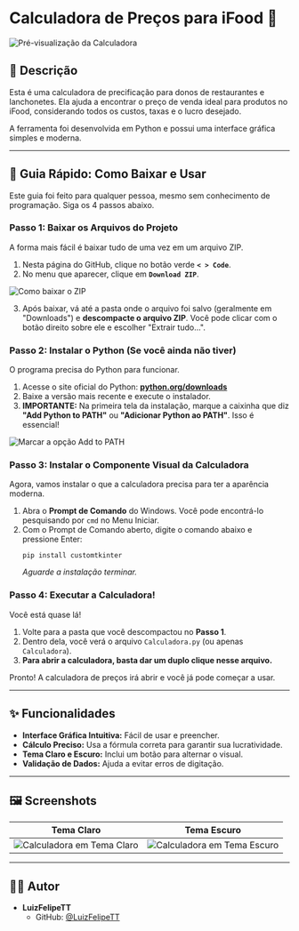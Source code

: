# Calculadora de Preços para iFood 🍔

![Pré-visualização da Calculadora](https://i.imgur.com/G5Jd7vH.png)

## 📝 Descrição

Esta é uma calculadora de precificação para donos de restaurantes e lanchonetes. Ela ajuda a encontrar o preço de venda ideal para produtos no iFood, considerando todos os custos, taxas e o lucro desejado.

A ferramenta foi desenvolvida em Python e possui uma interface gráfica simples e moderna.

---

## 🚀 Guia Rápido: Como Baixar e Usar

Este guia foi feito para qualquer pessoa, mesmo sem conhecimento de programação. Siga os 4 passos abaixo.

### Passo 1: Baixar os Arquivos do Projeto

A forma mais fácil é baixar tudo de uma vez em um arquivo ZIP.

1.  Nesta página do GitHub, clique no botão verde **`< > Code`**.
2.  No menu que aparecer, clique em **`Download ZIP`**.

![Como baixar o ZIP](https://imgur.com/GWxlgEI)

3.  Após baixar, vá até a pasta onde o arquivo foi salvo (geralmente em "Downloads") e **descompacte o arquivo ZIP**. Você pode clicar com o botão direito sobre ele e escolher "Extrair tudo...".

### Passo 2: Instalar o Python (Se você ainda não tiver)

O programa precisa do Python para funcionar.

1.  Acesse o site oficial do Python: **[python.org/downloads](https://www.python.org/downloads/)**
2.  Baixe a versão mais recente e execute o instalador.
3.  **IMPORTANTE:** Na primeira tela da instalação, marque a caixinha que diz **"Add Python to PATH"** ou **"Adicionar Python ao PATH"**. Isso é essencial!

![Marcar a opção Add to PATH](https://imgur.com/iMztYRm)

### Passo 3: Instalar o Componente Visual da Calculadora

Agora, vamos instalar o que a calculadora precisa para ter a aparência moderna.

1.  Abra o **Prompt de Comando** do Windows. Você pode encontrá-lo pesquisando por `cmd` no Menu Iniciar.
2.  Com o Prompt de Comando aberto, digite o comando abaixo e pressione Enter:
    ```
    pip install customtkinter
    ```
    *Aguarde a instalação terminar.*

### Passo 4: Executar a Calculadora!

Você está quase lá!

1.  Volte para a pasta que você descompactou no **Passo 1**.
2.  Dentro dela, você verá o arquivo `Calculadora.py` (ou apenas `Calculadora`).
3.  **Para abrir a calculadora, basta dar um duplo clique nesse arquivo.**

Pronto! A calculadora de preços irá abrir e você já pode começar a usar.

---

## ✨ Funcionalidades

- **Interface Gráfica Intuitiva:** Fácil de usar e preencher.
- **Cálculo Preciso:** Usa a fórmula correta para garantir sua lucratividade.
- **Tema Claro e Escuro:** Inclui um botão para alternar o visual.
- **Validação de Dados:** Ajuda a evitar erros de digitação.

---

## 🖼️ Screenshots

| Tema Claro | Tema Escuro |
| :---: | :---: |
| ![Calculadora em Tema Claro](https://imgur.com/t5T3ZCQ) | ![Calculadora em Tema Escuro](https://imgur.com/aCevt6m) |

---

## 👨‍💻 Autor

- **LuizFelipeTT**
  - GitHub: [@LuizFelipeTT](https://github.com/LuizFelipeTT)